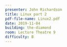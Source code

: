 ```yaml
---
presenter: John Richardson
title: Linux part 2
pdf-file-name: Linux2.pdf
date: 2019-11-04
building: the-diamond
room: Lecture Theatre 9
difficulty: B
---
```


